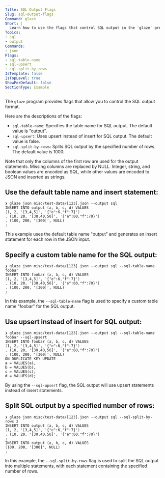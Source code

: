 ```yaml
---
Title: SQL Output Flags
Slug: sql-output-flags
Command: glaze
Short: |
  Learn how to use the flags that control SQL output in the `glaze` program.
Topics:
- sql
- output
Commands:
- json
Flags:
- sql-table-name
- sql-upsert
- sql-split-by-rows
IsTemplate: false
IsTopLevel: true
ShowPerDefault: false
SectionType: Example
---
```


The `glaze` program provides flags that allow you to control the SQL output format.

Here are the descriptions of the flags:

- `sql-table-name`: Specifies the table name for SQL output. The default value is "output".
- `sql-upsert`: Uses upsert instead of insert for SQL output. The default value is false.
- `sql-split-by-rows`: Splits SQL output by the specified number of rows. The default value is 1000.

Note that only the columns of the first row are used for the output statements.
Missing columns are replaced by NULL.
Integer, string, and boolean values are encoded as SQL,
while other values are encoded to JSON and inserted as strings.

## Use the default table name and insert statement:

```
❯ glaze json misc/test-data/[123].json --output sql
INSERT INTO output (a, b, c, d) VALUES
(1, 2, '[3,4,5]', '{"e":6,"f":7}')
, (10, 20, '[30,40,50]', '{"e":60,"f":70}')
, (100, 200, '[300]', NULL)
;
```

This example uses the default table name "output" and generates an insert statement for each row in the JSON input.

## Specify a custom table name for the SQL output:

```
❯ glaze json misc/test-data/[123].json --output sql --sql-table-name foobar
INSERT INTO foobar (a, b, c, d) VALUES
(1, 2, '[3,4,5]', '{"e":6,"f":7}')
, (10, 20, '[30,40,50]', '{"e":60,"f":70}')
, (100, 200, '[300]', NULL)
;
```

In this example, the `--sql-table-name` flag is used to specify a custom table name "foobar" for the SQL output.

## Use upsert instead of insert for SQL output:

```
❯ glaze json misc/test-data/[123].json --output sql --sql-table-name foobar --sql-upsert
INSERT INTO foobar (a, b, c, d) VALUES
(1, 2, '[3,4,5]', '{"e":6,"f":7}')
, (10, 20, '[30,40,50]', '{"e":60,"f":70}')
, (100, 200, '[300]', NULL)
ON DUPLICATE KEY UPDATE
a = VALUES(a),
b = VALUES(b),
c = VALUES(c),
d = VALUES(d);
```

By using the `--sql-upsert` flag, the SQL output will use upsert statements instead of insert statements.

## Split SQL output by a specified number of rows:

```
❯ glaze json misc/test-data/[123].json --output sql --sql-split-by-rows 2
INSERT INTO output (a, b, c, d) VALUES
(1, 2, '[3,4,5]', '{"e":6,"f":7}')
, (10, 20, '[30,40,50]', '{"e":60,"f":70}')
;
INSERT INTO output (a, b, c, d) VALUES
(100, 200, '[300]', NULL)
;
```

In this example, the `--sql-split-by-rows` flag is used to split the SQL output into multiple statements,
with each statement containing the specified number of rows.

